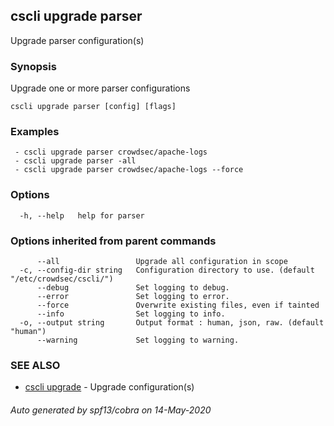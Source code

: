 ## cscli upgrade parser

Upgrade parser configuration(s)

### Synopsis

Upgrade one or more parser configurations

```
cscli upgrade parser [config] [flags]
```

### Examples

```
 - cscli upgrade parser crowdsec/apache-logs  
 - cscli upgrade parser -all  
 - cscli upgrade parser crowdsec/apache-logs --force
```

### Options

```
  -h, --help   help for parser
```

### Options inherited from parent commands

```
      --all                 Upgrade all configuration in scope
  -c, --config-dir string   Configuration directory to use. (default "/etc/crowdsec/cscli/")
      --debug               Set logging to debug.
      --error               Set logging to error.
      --force               Overwrite existing files, even if tainted
      --info                Set logging to info.
  -o, --output string       Output format : human, json, raw. (default "human")
      --warning             Set logging to warning.
```

### SEE ALSO

* [cscli upgrade](cscli_upgrade.md)	 - Upgrade configuration(s)

###### Auto generated by spf13/cobra on 14-May-2020
